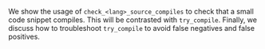 We show the usage of `check_<lang>_source_compiles` to check that a small code
snippet compiles. This will be contrasted with `try_compile`. Finally, we
discuss how to troubleshoot `try_compile` to avoid false negatives and false positives.
